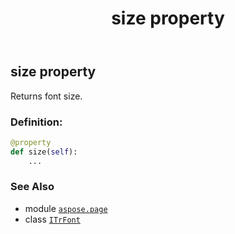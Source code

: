 ﻿---
title: size property
second_title: Aspose.Page for Python via .NET API References
description: 
type: docs
weight: 110
url: /python-net/aspose.page/itrfont/size/
is_root: false
---

## size property


Returns font size.
### Definition:
```python
@property
def size(self):
    ...
```

### See Also
* module [`aspose.page`](../../)
* class [`ITrFont`](/page/python-net/aspose.page/itrfont)
